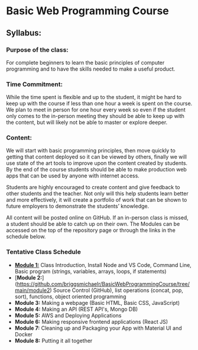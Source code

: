 # Basic Web Programming Course

## Syllabus:

### Purpose of the class:
For complete beginners to learn the basic principles of computer programming and to have the skills needed to make a useful product. 

### Time Commitment:
While the time spent is flexible and up to the student, it might be hard to keep up with the course if less than one hour a week is spent on the course. We plan to meet in person for one hour every week so even if the student only comes to the in-person meeting they should be able to keep up with the content, but will likely not be able to master or explore deeper. 

### Content:
We will start with basic programming principles, then move quickly to getting that content deployed so it can be viewed by others, finally we will use state of the art tools to improve upon the content created by students. By the end of the course students should be able to make production web apps that can be used by anyone with internet access. 

Students are highly encouraged to create content and give feedback to other students and the teacher. Not only will this help students learn better and more effectively, it will create a portfolio of work that can be shown to future employers to demonstrate the students’ knowledge.

All content will be posted online on GitHub. If an in-person class is missed, a student should be able to catch up on their own. The Modules can be accessed on the top of the repository page or through the links in the schedule below.

### Tentative Class Schedule
- [**Module 1:**](https://github.com/briggsmichaelr/BasicWebProgrammingCourse/tree/main/module1) Class Introduction, Install Node and VS Code, Command Line, Basic program (strings, variables, arrays, loops, if statements)
- [**Module 2:**] (https://github.com/briggsmichaelr/BasicWebProgrammingCourse/tree/main/module2) Source Control (GitHub), list operations (concat, pop, sort), functions, object oriented programming
- **Module 3:** Making a webpage (Basic HTML, Basic CSS, JavaScript)
- **Module 4:** Making an API (REST API's, Mongo DB)
- **Module 5:** AWS and Deploying Applications
- **Module 6:** Making responsive frontend applications (React JS)
- **Module 7:** Cleaning up and Packaging your App with Material UI and Docker
- **Module 8:** Putting it all together
